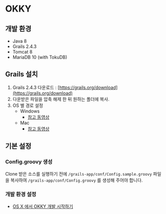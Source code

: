 OKKY
==========

## 개발 환경

- Java 8
- Grails 2.4.3
- Tomcat 8
- MariaDB 10 (with TokuDB)

## Grails 설치
1. Grails 2.4.3 다운로드 : [https://grails.org/download](https://grails.org/download)
2. 다운받은 파일을 압축 해제 한 뒤 원하는 폴더에 복사.
3. OS 별 경로 설정
	- Windows
		- [참고 동영상](http://www.grailsexample.net/installing-a-grails-development-environment-on-windows/)
	- Mac
		- [참고 동영상](http://www.grailsexample.net/installing-a-grails-development-environment-on-os-x/)

## 기본 설정
### Config.groovy 생성
Clone 받은 소스를 실행하기 전에 `/grails-app/conf/Config.sample.groovy` 파일을 복사하여 `/grails-app/conf/Config.groovy` 를 생성해 주어야 합니다.

### 개발 환경 설정

  * [OS X 에서 OKKY 개발 시작하기](BUILDING_OSX.md)

